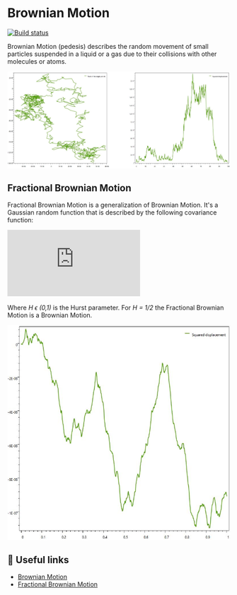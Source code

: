 # Brownian Motion
[![Build status](https://ci.appveyor.com/api/projects/status/e664l8464e5xpt3a?svg=true)](https://ci.appveyor.com/project/monkog/brownian-motion)

Brownian Motion (pedesis) describes the random movement of small particles suspended in a liquid or a gas due to their collisions with other molecules or atoms. 

![](./.Docs/BrownianMotion.JPG)

## Fractional Brownian Motion
Fractional Brownian Motion is a generalization of Brownian Motion. It's a Gaussian random function that is described by the following covariance function:


![equation](http://latex.codecogs.com/gif.latex?%5Cdpi%7B120%7D%20%5C%5CE%5BB_H%28t%29%20B_H%20%28s%29%5D%3D%5Ctfrac%7B1%7D%7B2%7D%20%28%7Ct%7C%5E%7B2H%7D&plus;%7Cs%7C%5E%7B2H%7D-%7Ct-s%7C%5E%7B2H%7D%29)

Where _H ϵ (0,1)_ is the Hurst parameter.
For _H = 1/2_ the Fractional Brownian Motion is a Brownian Motion.

![](./.Docs/FractionalBrownianMotionH09N13.JPG)

## :link: Useful links
* [Brownian Motion](http://galileo.phys.virginia.edu/classes/304/brownian.pdf)
* [Fractional Brownian Motion](https://users.math.yale.edu/~bbm3/web_pdfs/052fractionalBrownianMotions.pdf)
